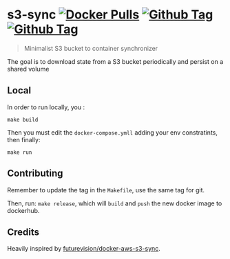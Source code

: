 # s3-sync [![Docker Pulls](https://img.shields.io/docker/pulls/heycar/s3-sync.svg)](https://hub.docker.com/r/heycar/s3-sync/) [![Github Tag](https://img.shields.io/github/tag/hey-car/s3-sync.svg)](https://github.com/hey-car/s3-sync) [![Github Tag](https://img.shields.io/github/license/hey-car/s3-sync.svg)](https://github.com/hey-car/s3-sync)
> Minimalist S3 bucket to container synchronizer 

The goal is to download state from a S3 bucket periodically and persist on a shared volume

## Local

In order to run locally, you :

```
make build
```

Then you must edit the `docker-compose.ymll` adding your env constratints, then finally:

```
make run
```

## Contributing

Remember to update the tag in the `Makefile`, use the same tag for git.

Then, run: `make release`, which will `build` and `push` the new docker image to dockerhub.

## Credits

Heavily inspired by [futurevision/docker-aws-s3-sync](https://github.com/futurevision/docker-aws-s3-sync/).
